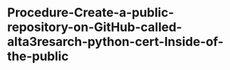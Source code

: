# Procedure-Create-a-public-repository-on-GitHub-called-alta3resarch-python-cert-Inside-of-the-public